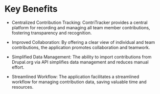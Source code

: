 # Key Benefits

- Centralized Contribution Tracking: ContriTracker provides a central platform for recording and managing all team member contributions, fostering transparency and recognition.

- Improved Collaboration: By offering a clear view of individual and team contributions, the application promotes collaboration and teamwork.

- Simplified Data Management: The ability to import contributions from Drupal.org via API simplifies data management and reduces manual effort.

- Streamlined Workflow: The application facilitates a streamlined workflow for managing contribution data, saving valuable time and resources.

